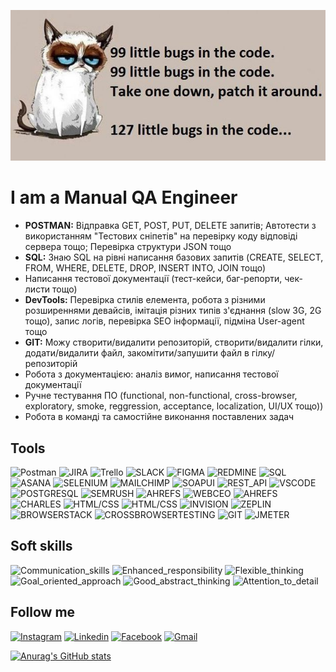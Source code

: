 [![Header](https://raw.githubusercontent.com/mdemkovska/mdemkovska/main/assets/117248395_3423085661081361_1288797937875851550_n.jpg)](https://www.youtube.com/watch?v=1yELlB39TvY)  

# I am a Manual QA Engineer
- **POSTMAN:** Відправка GET, POST, PUT, DELETE запитів; Автотести з використанням "Тестових сніпетів" на перевірку коду відповіді сервера тощо; Перевірка структури JSON тощо
- **SQL:** Знаю SQL на рівні написання базових запитів (CREATE, SELECT, FROM, WHERE, DELETE, DROP, INSERT INTO, JOIN тощо) 
- Написання тестової документації (тест-кейси, баг-репорти, чек-листи тощо)
- **DevTools:** Перевірка стилів елемента, робота з різними розширеннями девайсів, імітація різних типів з'єднання (slow 3G, 2G тощо), запис логів, перевірка SEO інформації, підміна User-agent тощо
- **GIT:** Можу створити/видалити репозиторій, створити/видалити гілки, додати/видалити файл, закомітити/запушити файл в гілку/репозиторій
- Робота з документацією: аналіз вимог, написання тестової документації
- Ручне тестування ПО (functional, non-functional, cross-browser, exploratory, smoke, reggression, acceptance, localization, UI/UX тощо))
- Робота в команді та самостійне виконання поставлених задач

## Tools 
![Postman](https://img.shields.io/badge/-POSTMAN-757575?style=for-the-badge&logo=postman&logoColor=84c0d8)
![JIRA](https://img.shields.io/badge/-JIRA-84c0d8?style=for-the-badge&logo=jira&logoColor=757575)
![Trello](https://img.shields.io/badge/-TRELLO-757575?style=for-the-badge&logo=trello&logoColor=84c0d8)
![SLACK](https://img.shields.io/badge/-SLACK-84c0d8?style=for-the-badge&logo=slack&logoColor=757575)
![FIGMA](https://img.shields.io/badge/-FIGMA-757575?style=for-the-badge&logo=figma&logoColor=84c0d8)
![REDMINE](https://img.shields.io/badge/-REDMINE-84c0d8?style=for-the-badge&logo=redmine&logoColor=757575)
![SQL](https://img.shields.io/badge/-SQL-757575?style=for-the-badge&logo=mysql&logoColor=84c0d8)
![ASANA](https://img.shields.io/badge/-ASANA-84c0d8?style=for-the-badge&logo=asana&logoColor=757575)
![SELENIUM](https://img.shields.io/badge/-SELENIUM-757575?style=for-the-badge&logo=selenium&logoColor=84c0d8)
![MAILCHIMP](https://img.shields.io/badge/-MAILCHIMP-84c0d8?style=for-the-badge&logo=mailchimp&logoColor=757575)
![SOAPUI](https://img.shields.io/badge/-SOAP_UI-757575?style=for-the-badge&logo=SOAP_UI&logoColor=84c0d8)
![REST_API](https://img.shields.io/badge/-REST_API-84c0d8?style=for-the-badge&logo=rest&logoColor=757575)
![VSCODE](https://img.shields.io/badge/-VISUAL_STUDIO-757575?style=for-the-badge&logo=visualstudio&logoColor=84c0d8)
![POSTGRESQL](https://img.shields.io/badge/-POSTGRESQL-84c0d8?style=for-the-badge&logo=postgresql&logoColor=757575)
![SEMRUSH](https://img.shields.io/badge/-SEMRUSH-757575?style=for-the-badge&logo=semrush&logoColor=84c0d8)
![AHREFS](https://img.shields.io/badge/-AHREFS-84c0d8?style=for-the-badge&logo=ahrefs&logoColor=757575)
![WEBCEO](https://img.shields.io/badge/-WebCEO-757575?style=for-the-badge&logo=webceo&logoColor=84c0d8)
![AHREFS](https://img.shields.io/badge/-SCREAMINGFROG-84c0d8?style=for-the-badge&logo=screamingfrog&logoColor=757575)
![CHARLES](https://img.shields.io/badge/-CHARLES-757575?style=for-the-badge&logo=charles&logoColor=84c0d8)
![HTML/CSS](https://img.shields.io/badge/-HTML/CSS-84c0d8?style=for-the-badge&logo=html/css&logoColor=757575)
![HTML/CSS](https://img.shields.io/badge/-HTML/CSS-84c0d8?style=for-the-badge&logo=html/css&logoColor=757575)
![INVISION](https://img.shields.io/badge/-INVISION-757575?style=for-the-badge&logo=invision&logoColor=84c0d8)
![ZEPLIN](https://img.shields.io/badge/-ZEPLIN-84c0d8?style=for-the-badge&logo=zeplin&logoColor=757575)
![BROWSERSTACK](https://img.shields.io/badge/-BROWSERSTACK-757575?style=for-the-badge&logo=browserstack&logoColor=84c0d8)
![CROSSBROWSERTESTING](https://img.shields.io/badge/-CROSSBROWSERTESTING-84c0d8?style=for-the-badge&logo=crossbrowsertesting&logoColor=757575)
![GIT](https://img.shields.io/badge/-GIT-757575?style=for-the-badge&logo=git&logoColor=84c0d8)
![JMETER](https://img.shields.io/badge/-JMETER-84c0d8?style=for-the-badge&logo=jmeter&logoColor=757575)


## Soft skills
![Communication_skills](https://img.shields.io/badge/-Communication_skills-84c0d8?style=for-the-badge&logo=communication_skills&logoColor=757575)
![Enhanced_responsibility](https://img.shields.io/badge/-Enhanced_responsibility-84c0d8?style=for-the-badge&logo=enhanced_responsibility&logoColor=757575)
![Flexible_thinking](https://img.shields.io/badge/-flexible_thinking-84c0d8?style=for-the-badge&logo=flexible_thinking&logoColor=757575)
![Goal_oriented_approach](https://img.shields.io/badge/-goal--oriented_approach-84c0d8?style=for-the-badge&logo=goal-oriented_approach&logoColor=757575)
![Good_abstract_thinking](https://img.shields.io/badge/-good_abstract_thinking-84c0d8?style=for-the-badge&logo=good_abstract_thinking&logoColor=757575)
![Attention_to_detail](https://img.shields.io/badge/-attention_to_detail-84c0d8?style=for-the-badge&logo=attention_to_details&logoColor=757575)

## Follow me 
[![Instagram](https://img.shields.io/badge/-INSTAGRAM-757575?style=for-the-badge&logo=instagram&logoColor=84c0d8)](https://www.youtube.com/watch?v=1yELlB39TvY)
[![Linkedin](https://img.shields.io/badge/-LINKEDIN-757575?style=for-the-badge&logo=linkedin&logoColor=84c0d8)](https://www.youtube.com/watch?v=1yELlB39TvY)
[![Facebook](https://img.shields.io/badge/-FACEBOOK-757575?style=for-the-badge&logo=facebook&logoColor=84c0d8)](https://www.youtube.com/watch?v=1yELlB39TvY)
[![Gmail](https://img.shields.io/badge/-GMAIL-757575?style=for-the-badge&logo=gmail&logoColor=84c0d8)](https://www.youtube.com/watch?v=1yELlB39TvY)

[![Anurag's GitHub stats](https://github-readme-stats.vercel.app/api?username=mdemkovska&title_color=84c0d8&text_color=ffffff&hide=prs&bg_color=000000)](https://github.com/mdemkovska/github-readme-stats)

